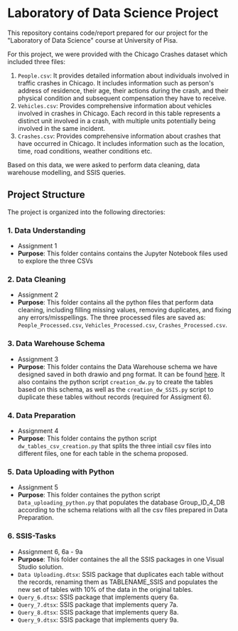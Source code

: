 # Laboratory of Data Science Project
This repository contains code/report prepared for our project  for the "Laboratory of Data Science" course at University of Pisa.

For this project, we were provided with the Chicago Crashes dataset which included three files:
1. `People.csv`: It provides detailed information about individuals involved in traffic crashes in Chicago. It includes information such as person's address of residence, their age, their actions during the crash, and their physical condition and subsequent compensation they have to receive.
2. `Vehicles.csv`: Provides comprehensive information about  vehicles involved in crashes in Chicago. Each record in this table represents a distinct unit involved in a crash, with multiple units potentially being involved in the same incident.  
3. `Crashes.csv`: Provides comprehensive information about crashes that have occurred in Chicago. It includes information such as the location, time, road conditions, weather conditions etc.

Based on this data, we were asked to perform data cleaning, data warehouse modelling, and SSIS queries.

## Project Structure

The project is organized into the following directories:

### 1. **Data Understanding**
   - Assignment 1
   -  **Purpose**: This folder contains contains the Jupyter Notebook files used to explore the three CSVs
       
### 2. **Data Cleaning**
   - Assignment 2
   - **Purpose**: This folder contains all the python files that perform data cleaning, including filling missing values, removing duplicates, and fixing any errors/misspellings. The three processed files are saved as: `People_Processed.csv`, `Vehicles_Processed.csv`, `Crashes_Processed.csv`.

### 3. **Data Warehouse Schema**
 - Assignment 3
 - **Purpose**: This folder contains the Data Warehouse schema we have designed saved in both drawio and png format. It can be found [here](./Data%20Warehouse%20Schema/DW%20Schema.png). It also contains the python script `creation_dw.py` to create the tables based on this schema, as well as the `creation_dw_SSIS.py` script to duplicate these tables without records (required for Assigment 6).

### 4. **Data Preparation**
 - Assignment 4
 - **Purpose**: This folder contains the python script `dw_tables_csv_creation.py` that splits the three intiail csv files into different files, one for each table
in the schema proposed.

### 5. **Data Uploading with Python**
 - Assignment 5
 - **Purpose**: This folder containes the python script `Data_uploading_python.py` that populates the database Group_ID_4_DB according to the schema relations with all the csv files prepared in Data Preparation.

### 6. **SSIS-Tasks**
 - Assignment 6, 6a - 9a
 - **Purpose**: This folder containes the all the SSIS packages in one Visual Studio solution.
 -  `Data Uploading.dtsx`: SSIS package that duplicates each table without the records, renaming them as TABLENAME_SSIS and populates the new set of tables with 10% of the data in the original tables.
 -  `Query_6.dtsx`: SSIS package that implements query 6a.
 -  `Query_7.dtsx`: SSIS package that implements query 7a.
 -  `Query_8.dtsx`: SSIS package that implements query 8a.
 -  `Query_9.dtsx`: SSIS package that implements query 9a.

